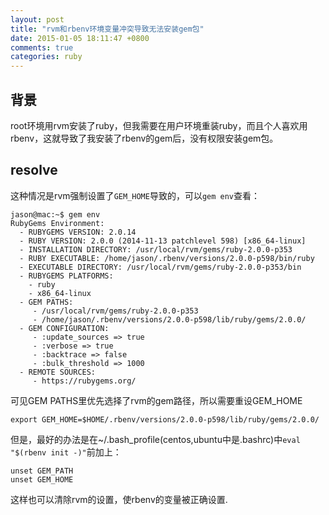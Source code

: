 ```yaml
---
layout: post
title: "rvm和rbenv环境变量冲突导致无法安装gem包"
date: 2015-01-05 18:11:47 +0800
comments: true
categories: ruby
---
```


## 背景
root环境用rvm安装了ruby，但我需要在用户环境重装ruby，而且个人喜欢用rbenv，这就导致了我安装了rbenv的gem后，没有权限安装gem包。

<!-- more -->

## resolve
这种情况是rvm强制设置了`GEM_HOME`导致的，可以`gem env`查看：

    jason@mac:~$ gem env
    RubyGems Environment:
      - RUBYGEMS VERSION: 2.0.14
      - RUBY VERSION: 2.0.0 (2014-11-13 patchlevel 598) [x86_64-linux]
      - INSTALLATION DIRECTORY: /usr/local/rvm/gems/ruby-2.0.0-p353
      - RUBY EXECUTABLE: /home/jason/.rbenv/versions/2.0.0-p598/bin/ruby
      - EXECUTABLE DIRECTORY: /usr/local/rvm/gems/ruby-2.0.0-p353/bin
      - RUBYGEMS PLATFORMS:
        - ruby
        - x86_64-linux
      - GEM PATHS:
         - /usr/local/rvm/gems/ruby-2.0.0-p353
         - /home/jason/.rbenv/versions/2.0.0-p598/lib/ruby/gems/2.0.0/
      - GEM CONFIGURATION:
         - :update_sources => true
         - :verbose => true
         - :backtrace => false
         - :bulk_threshold => 1000
      - REMOTE SOURCES:
         - https://rubygems.org/

可见GEM PATHS里优先选择了rvm的gem路径，所以需要重设GEM_HOME

    export GEM_HOME=$HOME/.rbenv/versions/2.0.0-p598/lib/ruby/gems/2.0.0/

但是，最好的办法是在~/.bash_profile(centos,ubuntu中是.bashrc)中`eval "$(rbenv init -)"`前加上：

    unset GEM_PATH
    unset GEM_HOME

这样也可以清除rvm的设置，使rbenv的变量被正确设置.
